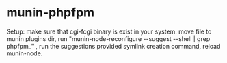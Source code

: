 # munin-phpfpm
Setup: 
	make sure that cgi-fcgi binary is exist in your system.
	move file to munin plugins dir, 
	run "munin-node-reconfigure --suggest --shell | grep phpfpm_" ,
	run the suggestions provided symlink creation command,
	reload munin-node.
